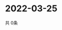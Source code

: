 # 2022-03-25
  共 0条

  <!-- BEGIN -->
  <!-- 最后更新时间Fri Mar 25 2022 09:06:50 GMT+0000 (Coordinated Universal Time) -->
  
  <!-- END -->
  
  